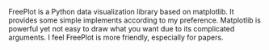 


FreePlot is a Python data visualization library based on matplotlib. It provides some simple implements according to my preference. Matplotlib is powerful yet not easy to draw what you want due to its complicated arguments. I feel FreePlot is more friendly, especially for papers.
